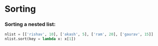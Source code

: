 # Sorting

### Sorting a nested list:

```python
nlist = [['rishav', 10], ['akash', 5], ['ram', 20], ['gaurav', 15]]
nlist.sort(key = lambda x: x[1])
```
